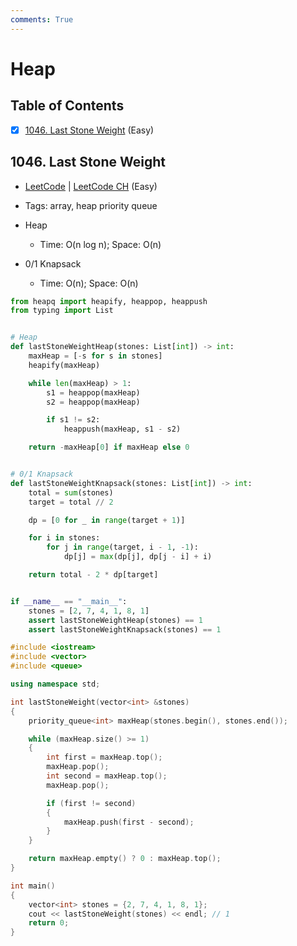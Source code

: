 ```yaml
---
comments: True
---
```


# Heap

## Table of Contents

- [x] [1046. Last Stone Weight](https://leetcode.cn/problems/last-stone-weight/) (Easy)

## 1046. Last Stone Weight

-   [LeetCode](https://leetcode.com/problems/last-stone-weight/) | [LeetCode CH](https://leetcode.cn/problems/last-stone-weight/) (Easy)

-   Tags: array, heap priority queue
- Heap
    - Time: O(n log n); Space: O(n)
- 0/1 Knapsack
    - Time: O(n); Space: O(n)

```python title="1046. Last Stone Weight - Python Solution"
from heapq import heapify, heappop, heappush
from typing import List


# Heap
def lastStoneWeightHeap(stones: List[int]) -> int:
    maxHeap = [-s for s in stones]
    heapify(maxHeap)

    while len(maxHeap) > 1:
        s1 = heappop(maxHeap)
        s2 = heappop(maxHeap)

        if s1 != s2:
            heappush(maxHeap, s1 - s2)

    return -maxHeap[0] if maxHeap else 0


# 0/1 Knapsack
def lastStoneWeightKnapsack(stones: List[int]) -> int:
    total = sum(stones)
    target = total // 2

    dp = [0 for _ in range(target + 1)]

    for i in stones:
        for j in range(target, i - 1, -1):
            dp[j] = max(dp[j], dp[j - i] + i)

    return total - 2 * dp[target]


if __name__ == "__main__":
    stones = [2, 7, 4, 1, 8, 1]
    assert lastStoneWeightHeap(stones) == 1
    assert lastStoneWeightKnapsack(stones) == 1

```

```cpp title="1046. Last Stone Weight - C++ Solution"
#include <iostream>
#include <vector>
#include <queue>

using namespace std;

int lastStoneWeight(vector<int> &stones)
{
    priority_queue<int> maxHeap(stones.begin(), stones.end());

    while (maxHeap.size() >= 1)
    {
        int first = maxHeap.top();
        maxHeap.pop();
        int second = maxHeap.top();
        maxHeap.pop();

        if (first != second)
        {
            maxHeap.push(first - second);
        }
    }

    return maxHeap.empty() ? 0 : maxHeap.top();
}

int main()
{
    vector<int> stones = {2, 7, 4, 1, 8, 1};
    cout << lastStoneWeight(stones) << endl; // 1
    return 0;
}
```
